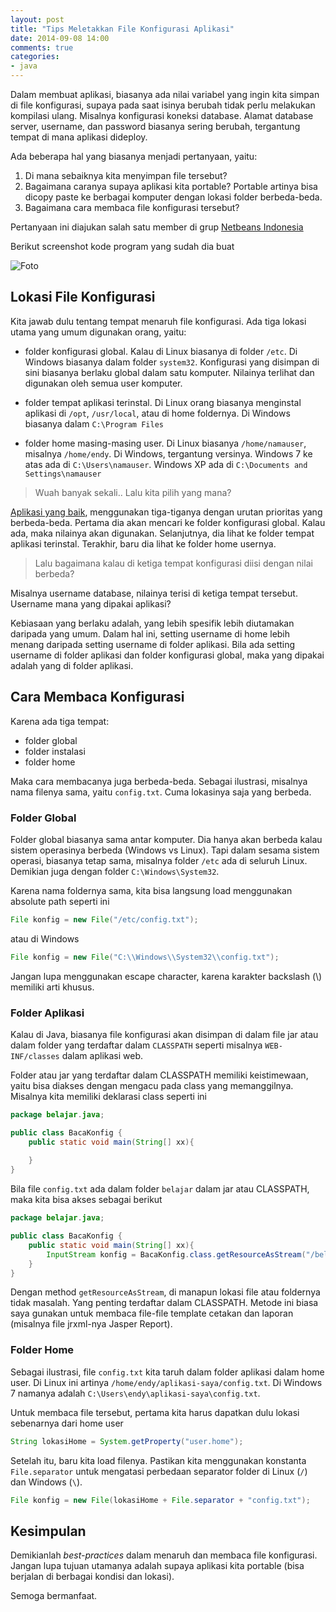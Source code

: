 ```yaml
---
layout: post
title: "Tips Meletakkan File Konfigurasi Aplikasi"
date: 2014-09-08 14:00
comments: true
categories: 
- java
---
```


Dalam membuat aplikasi, biasanya ada nilai variabel yang ingin kita simpan di file konfigurasi, supaya pada saat isinya berubah tidak perlu melakukan kompilasi ulang. Misalnya konfigurasi koneksi database. Alamat database server, username, dan password biasanya sering berubah, tergantung tempat di mana aplikasi dideploy.

Ada beberapa hal yang biasanya menjadi pertanyaan, yaitu:

1. Di mana sebaiknya kita menyimpan file tersebut?
2. Bagaimana caranya supaya aplikasi kita portable? Portable artinya bisa dicopy paste ke berbagai komputer dengan lokasi folder berbeda-beda.
3. Bagaimana cara membaca file konfigurasi tersebut?

Pertanyaan ini diajukan salah satu member di grup [Netbeans Indonesia](https://www.facebook.com/groups/netbeans.id/?fref=nf)

Berikut screenshot kode program yang sudah dia buat

![Foto](https://lh4.googleusercontent.com/-5j9PxOw3oUM/VA1UZR2oPRI/AAAAAAAAGpM/FxnUMInN8ME/w660-h312-no/error-load-file.jpg)

<!--more-->

## Lokasi File Konfigurasi ##

Kita jawab dulu tentang tempat menaruh file konfigurasi. Ada tiga lokasi utama yang umum digunakan orang, yaitu:

* folder konfigurasi global. Kalau di Linux biasanya di folder `/etc`. Di Windows biasanya dalam folder `system32`. Konfigurasi yang disimpan di sini biasanya berlaku global dalam satu komputer. Nilainya terlihat dan digunakan oleh semua user komputer.

* folder tempat aplikasi terinstal. Di Linux orang biasanya menginstal aplikasi di `/opt`, `/usr/local`, atau di home foldernya. Di Windows biasanya dalam `C:\Program Files`

* folder home masing-masing user. Di Linux biasanya `/home/namauser`, misalnya `/home/endy`. Di Windows, tergantung versinya. Windows 7 ke atas ada di `C:\Users\namauser`. Windows XP ada di `C:\Documents and Settings\namauser`


> Wuah banyak sekali.. Lalu kita pilih yang mana?

[Aplikasi yang baik](http://software.endy.muhardin.com/manajemen/aplikasi-prakarya-vs-aplikasi-production/), menggunakan tiga-tiganya dengan urutan prioritas yang berbeda-beda. Pertama dia akan mencari ke folder konfigurasi global. Kalau ada, maka nilainya akan digunakan. Selanjutnya, dia lihat ke folder tempat aplikasi terinstal. Terakhir, baru dia lihat ke folder home usernya.

> Lalu bagaimana kalau di ketiga tempat konfigurasi diisi dengan nilai berbeda?

Misalnya username database, nilainya terisi di ketiga tempat tersebut. Username mana yang dipakai aplikasi? 

Kebiasaan yang berlaku adalah, yang lebih spesifik lebih diutamakan daripada yang umum. Dalam hal ini, setting username di home lebih menang daripada setting username di folder aplikasi. Bila ada setting username di folder aplikasi dan folder konfigurasi global, maka yang dipakai adalah yang di folder aplikasi.

## Cara Membaca Konfigurasi ##

Karena ada tiga tempat:

* folder global
* folder instalasi
* folder home

Maka cara membacanya juga berbeda-beda. Sebagai ilustrasi, misalnya nama filenya sama, yaitu `config.txt`. Cuma lokasinya saja yang berbeda.

### Folder Global ###

Folder global biasanya sama antar komputer. Dia hanya akan berbeda kalau sistem operasinya berbeda (Windows vs Linux). Tapi dalam sesama sistem operasi, biasanya tetap sama, misalnya folder `/etc` ada di seluruh Linux. Demikian juga dengan folder `C:\Windows\System32`.

Karena nama foldernya sama, kita bisa langsung load menggunakan absolute path seperti ini

```java
File konfig = new File("/etc/config.txt");
```

atau di Windows

```java
File konfig = new File("C:\\Windows\\System32\\config.txt");
```

Jangan lupa menggunakan escape character, karena karakter backslash (\\) memiliki arti khusus.

### Folder Aplikasi ###

Kalau di Java, biasanya file konfigurasi akan disimpan di dalam file jar atau dalam folder yang terdaftar dalam `CLASSPATH` seperti misalnya `WEB-INF/classes` dalam aplikasi web.

Folder atau jar yang terdaftar dalam CLASSPATH memiliki keistimewaan, yaitu bisa diakses dengan mengacu pada class yang memanggilnya. Misalnya kita memiliki deklarasi class seperti ini

```java
package belajar.java;

public class BacaKonfig {
    public static void main(String[] xx){
        
    }
}
```

Bila file `config.txt` ada dalam folder `belajar` dalam jar atau CLASSPATH, maka kita bisa akses sebagai berikut

```java
package belajar.java;

public class BacaKonfig {
    public static void main(String[] xx){
        InputStream konfig = BacaKonfig.class.getResourceAsStream("/belajar/config.txt");
    }
}
```

Dengan method `getResourceAsStream`, di manapun lokasi file atau foldernya tidak masalah. Yang penting terdaftar dalam CLASSPATH. Metode ini biasa saya gunakan untuk membaca file-file template cetakan dan laporan (misalnya file jrxml-nya Jasper Report).

### Folder Home ###

Sebagai ilustrasi, file `config.txt` kita taruh dalam folder aplikasi dalam home user. Di Linux ini artinya `/home/endy/aplikasi-saya/config.txt`. Di Windows 7 namanya adalah `C:\Users\endy\aplikasi-saya\config.txt`.

Untuk membaca file tersebut, pertama kita harus dapatkan dulu lokasi sebenarnya dari home user

```java
String lokasiHome = System.getProperty("user.home");
```

Setelah itu, baru kita load filenya. Pastikan kita menggunakan konstanta `File.separator` untuk mengatasi perbedaan separator folder di Linux (`/`) dan Windows (`\`).

```java
File konfig = new File(lokasiHome + File.separator + "config.txt");
```

## Kesimpulan ##

Demikianlah _best-practices_ dalam menaruh dan membaca file konfigurasi. Jangan lupa tujuan utamanya adalah supaya aplikasi kita portable (bisa berjalan di berbagai kondisi dan lokasi). 

Semoga bermanfaat.
